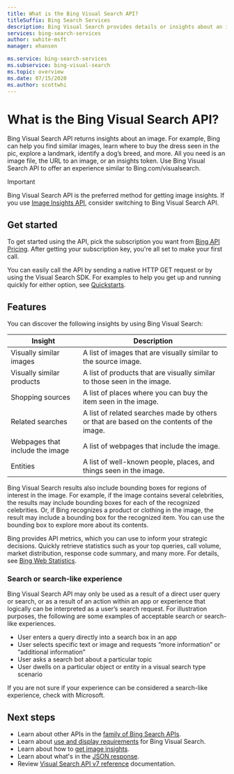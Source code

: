```yaml
---
title: What is the Bing Visual Search API?
titleSuffix: Bing Search Services
description: Bing Visual Search provides details or insights about an image such as similar images or shopping sources.
services: bing-search-services
author: swhite-msft
manager: ehansen

ms.service: bing-search-services
ms.subservice: bing-visual-search
ms.topic: overview
ms.date: 07/15/2020
ms.author: scottwhi
---
```


# What is the Bing Visual Search API?

Bing Visual Search API returns insights about an image. For example, Bing can help you find similar images, learn where to buy the dress seen in the pic, explore a landmark, identify a dog’s breed, and more. All you need is an image file, the URL to an image, or an insights token. Use Bing Visual Search API to offer an experience similar to Bing.com/visualsearch. 

> [!IMPORTANT]
> Bing Visual Search API is the preferred method for getting image insights. If you use [Image Insights API](../bing-image-search/how-to/image-insights.md), consider switching to Bing Visual Search API.


## Get started

To get started using the API, pick the subscription you want from <a href="https://www.microsoft.com/en-us/bing/apis/pricing" target="_blank">Bing API Pricing</a>. After getting your subscription key, you're all set to make your first call. 

You can easily call the API by sending a native HTTP GET request or by using the Visual Search SDK. For examples to help you get up and running quickly for either option, see [Quickstarts](quickstarts/quickstarts.md).


## Features  

You can discover the following insights by using Bing Visual Search:

|Insight|Description
|-|-
|Visually similar images|A list of images that are visually similar to the source image.
|Visually similar products|A list of products that are visually similar to those seen in the image.
|Shopping sources|A list of places where you can buy the item seen in the image.
|Related searches|A list of related searches made by others or that are based on the contents of the image.
|Webpages that include the image|A list of webpages that include the image.
|Entities|A list of well-known people, places, and things seen in the image.

<!--
|Recipes|A list of webpages that include recipes for making the dish seen in the image.
-->


Bing Visual Search results also include bounding boxes for regions of interest in the image. For example, if the image contains several celebrities, the results may include bounding boxes for each of the recognized celebrities. Or, if Bing recognizes a product or clothing in the image, the result may include a bounding box for the recognized item. You can use the bounding box to explore more about its contents.

Bing provides API metrics, which you can use to inform your strategic decisions. Quickly retrieve statistics such as your top queries, call volume, market distribution, response code summary, and many more. For details, see [Bing Web Statistics](../bing-web-search/bing-web-stats.md).


### Search or search-like experience

Bing Visual Search API may only be used as a result of a direct user query or search, or as a result of an action within an app or experience that logically can be interpreted as a user’s search request. For illustration purposes, the following are some examples of acceptable search or search-like experiences.

- User enters a query directly into a search box in an app
- User selects specific text or image and requests “more information” or “additional information”
- User asks a search bot about a particular topic
- User dwells on a particular object or entity in a visual search type scenario

If you are not sure if your experience can be considered a search-like experience, check with Microsoft.


## Next steps

- Learn about other APIs in the [family of Bing Search APIs](../bing-web-search/bing-api-comparison.md).
- Learn about [use and display requirements](../bing-web-search/use-display-requirements.md) for Bing Visual Search.  
- Learn about how to [get image insights](how-to/get-insights.md).
- Learn about what's in the [JSON response](how-to/search-response.md).
- Review [Visual Search API v7 reference](reference/endpoints.md) documentation.  

